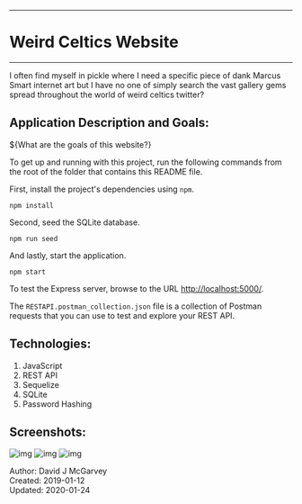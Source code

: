 ------------------------------------------
#          Weird Celtics Website         #
------------------------------------------

I often find myself in pickle where I need a specific piece of dank Marcus Smart internet art but I have no one of simply search the vast gallery gems spread throughout the world of weird celtics twitter? 

## Application Description and Goals:

${What are the goals of this website?}

To get up and running with this project, run the following commands from the root of the folder that contains this README file.

First, install the project's dependencies using `npm`.

```
npm install

```

Second, seed the SQLite database.

```
npm run seed
```

And lastly, start the application.

```
npm start
```

To test the Express server, browse to the URL [http://localhost:5000/](http://localhost:5000/).

The `RESTAPI.postman_collection.json` file is a collection of Postman requests that you can use to test and explore your REST API.

## Technologies:

1. JavaScript
2. REST API
3. Sequelize
4. SQLite
5. Password Hashing

## Screenshots:
![img]()
![img]()
![img]()

Author: David J McGarvey  
Created: 2019-01-12  
Updated: 2020-01-24  



